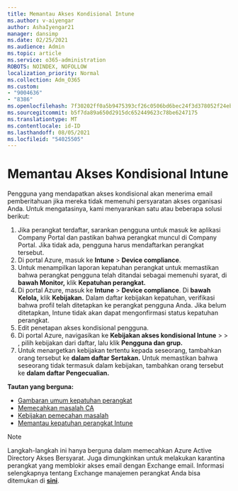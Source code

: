 ```yaml
---
title: Memantau Akses Kondisional Intune
ms.author: v-aiyengar
author: AshaIyengar21
manager: dansimp
ms.date: 02/25/2021
ms.audience: Admin
ms.topic: article
ms.service: o365-administration
ROBOTS: NOINDEX, NOFOLLOW
localization_priority: Normal
ms.collection: Adm_O365
ms.custom:
- "9004636"
- "8386"
ms.openlocfilehash: 7f30202ff0a5b9475393cf26c0506bd6bec24f3d378052f24ebf7f327cf84689
ms.sourcegitcommit: b5f7da89a650d2915dc652449623c78be6247175
ms.translationtype: MT
ms.contentlocale: id-ID
ms.lasthandoff: 08/05/2021
ms.locfileid: "54025505"
---
```

# <a name="monitor-intune-conditional-access"></a>Memantau Akses Kondisional Intune

Pengguna yang mendapatkan akses kondisional akan menerima email pemberitahuan jika mereka tidak memenuhi persyaratan akses organisasi Anda. Untuk mengatasinya, kami menyarankan satu atau beberapa solusi berikut:

1. Jika perangkat terdaftar, sarankan pengguna untuk masuk ke aplikasi Company Portal dan pastikan bahwa perangkat muncul di Company Portal. Jika tidak ada, pengguna harus mendaftarkan perangkat tersebut.
1. Di portal Azure, masuk ke **Intune**  >  **Device compliance**. 
1. Untuk menampilkan laporan kepatuhan perangkat untuk memastikan bahwa perangkat pengguna telah ditandai sebagai memenuhi syarat, di **bawah Monitor,** klik **Kepatuhan perangkat.**
1. Di portal Azure, masuk ke **Intune**  >  **Device compliance**. Di **bawah Kelola,** klik **Kebijakan.** Dalam daftar kebijakan kepatuhan, verifikasi bahwa profil telah ditetapkan ke perangkat pengguna Anda. Jika belum ditetapkan, Intune tidak akan dapat mengonfirmasi status kepatuhan perangkat.
1. Edit penetapan akses kondisional pengguna.
1. Di portal Azure, navigasikan ke **Kebijakan akses kondisional Intune**  >    >  , pilih kebijakan dari daftar, lalu klik **Pengguna dan grup.**
1. Untuk menargetkan kebijakan tertentu kepada seseorang, tambahkan orang tersebut ke **dalam daftar Sertakan.** Untuk memastikan bahwa seseorang tidak termasuk dalam kebijakan, tambahkan orang tersebut ke **dalam daftar Pengecualian.**

**Tautan yang berguna:**

- [Gambaran umum kepatuhan perangkat](https://docs.microsoft.com/intune/device-compliance-get-started)
- [Memecahkan masalah CA](https://docs.microsoft.com/intune/troubleshoot-conditional-access)
- [Kebijakan pemecahan masalah](https://docs.microsoft.com/intune/troubleshoot-policies-in-microsoft-intune)
- [Memantau kepatuhan perangkat Intune](https://docs.microsoft.com/intune/compliance-policy-monitor)

> [!NOTE]
> Langkah-langkah ini hanya berguna dalam memecahkan Azure Active Directory Akses Bersyarat. Juga dimungkinkan untuk melakukan karantina perangkat yang memblokir akses email dengan Exchange email. Informasi selengkapnya tentang Exchange manajemen perangkat Anda bisa ditemukan di [**sini**](https://docs.microsoft.com/previous-versions/office/exchange-server-2010/ff959225(v=exchg.141)).
